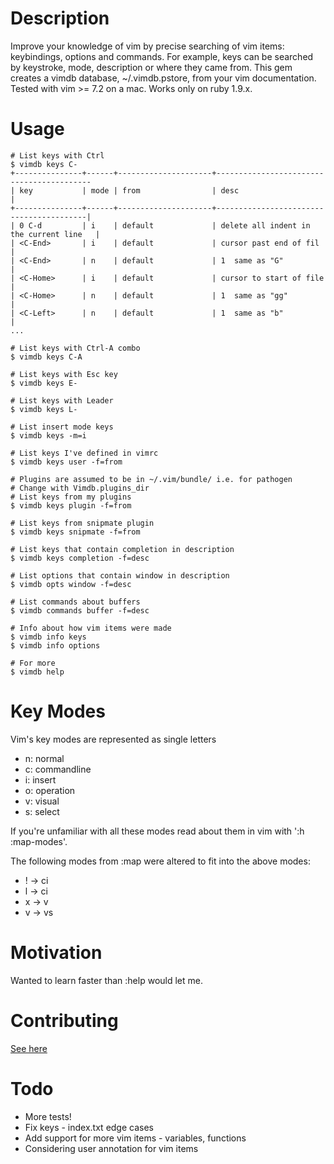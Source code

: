 Description
===========

Improve your knowledge of vim by precise searching of vim items: keybindings, options and commands.
For example, keys can be searched by keystroke, mode, description or where they came from.  This gem
creates a vimdb database, ~/.vimdb.pstore, from your vim documentation. Tested with vim >= 7.2 on a
mac. Works only on ruby 1.9.x.

Usage
=====

    # List keys with Ctrl
    $ vimdb keys C-
    +---------------+------+---------------------+------------------------------------------
    | key           | mode | from                | desc                                    |
    +---------------+------+---------------------+-----------------------------------------|
    | 0 C-d         | i    | default             | delete all indent in the current line   |
    | <C-End>       | i    | default             | cursor past end of fil                  |
    | <C-End>       | n    | default             | 1  same as "G"                          |
    | <C-Home>      | i    | default             | cursor to start of file                 |
    | <C-Home>      | n    | default             | 1  same as "gg"                         |
    | <C-Left>      | n    | default             | 1  same as "b"                          |
    ...

    # List keys with Ctrl-A combo
    $ vimdb keys C-A

    # List keys with Esc key
    $ vimdb keys E-

    # List keys with Leader
    $ vimdb keys L-

    # List insert mode keys
    $ vimdb keys -m=i

    # List keys I've defined in vimrc
    $ vimdb keys user -f=from

    # Plugins are assumed to be in ~/.vim/bundle/ i.e. for pathogen
    # Change with Vimdb.plugins_dir
    # List keys from my plugins
    $ vimdb keys plugin -f=from

    # List keys from snipmate plugin
    $ vimdb keys snipmate -f=from

    # List keys that contain completion in description
    $ vimdb keys completion -f=desc

    # List options that contain window in description
    $ vimdb opts window -f=desc

    # List commands about buffers
    $ vimdb commands buffer -f=desc

    # Info about how vim items were made
    $ vimdb info keys
    $ vimdb info options

    # For more
    $ vimdb help

Key Modes
=========

Vim's key modes are represented as single letters

* n: normal
* c: commandline
* i: insert
* o: operation
* v: visual
* s: select

If you're unfamiliar with all these modes read about them in vim with ':h :map-modes'.

The following modes from :map were altered to fit into the above modes:

* ! -> ci
* l -> ci
* x -> v
* v -> vs

Motivation
==========

Wanted to learn faster than :help would let me.

Contributing
============
[See here](http://tagaholic.me/contributing.html)

Todo
====

* More tests!
* Fix keys - index.txt edge cases
* Add support for more vim items - variables, functions
* Considering user annotation for vim items
